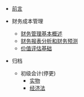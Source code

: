 <!-- markdownlint-disable-next-line first-line-heading -->

- [前言](/README.md)
- 财务成本管理
  - [财务管理基本概述](cpa/财务成本管理/1、财务管理基本概述.md)
  - [财务报表分析和财务预测](cpa/财务成本管理/2、财务报表分析和财务预测.md)
  - [价值评估基础](cpa/财务成本管理/3、价值评估基础.md)

- 归档
  - 初级会计(停更)
    - [实物](/archive/实务.md)
    - [经济法](/archive/经济法.md)


